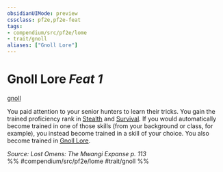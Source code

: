 ```yaml
---
obsidianUIMode: preview
cssclass: pf2e,pf2e-feat
tags:
- compendium/src/pf2e/lome
- trait/gnoll
aliases: ["Gnoll Lore"]
---
```

# Gnoll Lore  *Feat 1*  
[gnoll](gnoll-b1.md "Gnoll Ancestry & Heritage Trait")  


You paid attention to your senior hunters to learn their tricks. You gain the trained proficiency rank in [Stealth](skills.md#Stealth) and [Survival](skills.md#Survival). If you would automatically become trained in one of those skills (from your background or class, for example), you instead become trained in a skill of your choice. You also become trained in [Gnoll Lore](skills.md#Lore).

*Source: Lost Omens: The Mwangi Expanse p. 113*  
%% #compendium/src/pf2e/lome #trait/gnoll %%